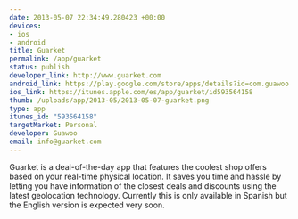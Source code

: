 ```yaml
--- 
date: 2013-05-07 22:34:49.280423 +00:00
devices: 
- ios
- android
title: Guarket
permalink: /app/guarket
status: publish
developer_link: http://www.guarket.com
android_link: https://play.google.com/store/apps/details?id=com.guawoo.guarket
ios_link: https://itunes.apple.com/es/app/guarket/id593564158
thumb: /uploads/app/2013-05/2013-05-07-guarket.png
type: app
itunes_id: "593564158"
targetMarket: Personal
developer: Guawoo
email: info@guarket.com
---
```


Guarket is a deal-of-the-day app that features the coolest shop offers based on your real-time physical location. It saves you time and hassle by letting you have information of the closest deals and discounts using the latest geolocation technology. Currently this is only available in Spanish but the English version is expected very soon.    
